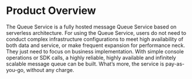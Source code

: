 # Product Overview
The Queue Service is a fully hosted message Queue Service based on serverless architecture. For using the Queue Service, users do not need to conduct complex infrastructure configurations to meet high availability of both data and service, or make frequent expansion for performance neck. They just need to focus on business implementation. With simple console operations or SDK calls, a highly reliable, highly available and infinitely scalable message queue can be built. What’s more, the service is pay-as-you-go, without any charge.
